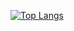 [![Top Langs](https://github-readme-stats.vercel.app/api/top-langs/?username=kbierly&layout=donut&theme=dark)](https://github.com/anuraghazra/github-readme-stats)
